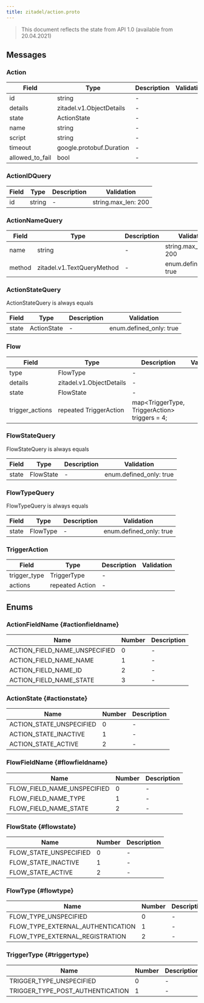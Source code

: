 ```yaml
---
title: zitadel/action.proto
---
```

> This document reflects the state from API 1.0 (available from 20.04.2021)




## Messages


### Action



| Field | Type | Description | Validation |
| ----- | ---- | ----------- | ----------- |
| id |  string | - |  |
| details |  zitadel.v1.ObjectDetails | - |  |
| state |  ActionState | - |  |
| name |  string | - |  |
| script |  string | - |  |
| timeout |  google.protobuf.Duration | - |  |
| allowed_to_fail |  bool | - |  |




### ActionIDQuery



| Field | Type | Description | Validation |
| ----- | ---- | ----------- | ----------- |
| id |  string | - | string.max_len: 200<br />  |




### ActionNameQuery



| Field | Type | Description | Validation |
| ----- | ---- | ----------- | ----------- |
| name |  string | - | string.max_len: 200<br />  |
| method |  zitadel.v1.TextQueryMethod | - | enum.defined_only: true<br />  |




### ActionStateQuery
ActionStateQuery is always equals


| Field | Type | Description | Validation |
| ----- | ---- | ----------- | ----------- |
| state |  ActionState | - | enum.defined_only: true<br />  |




### Flow



| Field | Type | Description | Validation |
| ----- | ---- | ----------- | ----------- |
| type |  FlowType | - |  |
| details |  zitadel.v1.ObjectDetails | - |  |
| state |  FlowState | - |  |
| trigger_actions | repeated TriggerAction | map<TriggerType, TriggerAction> triggers = 4; |  |




### FlowStateQuery
FlowStateQuery is always equals


| Field | Type | Description | Validation |
| ----- | ---- | ----------- | ----------- |
| state |  FlowState | - | enum.defined_only: true<br />  |




### FlowTypeQuery
FlowTypeQuery is always equals


| Field | Type | Description | Validation |
| ----- | ---- | ----------- | ----------- |
| state |  FlowType | - | enum.defined_only: true<br />  |




### TriggerAction



| Field | Type | Description | Validation |
| ----- | ---- | ----------- | ----------- |
| trigger_type |  TriggerType | - |  |
| actions | repeated Action | - |  |






## Enums


### ActionFieldName {#actionfieldname}


| Name | Number | Description |
| ---- | ------ | ----------- |
| ACTION_FIELD_NAME_UNSPECIFIED | 0 | - |
| ACTION_FIELD_NAME_NAME | 1 | - |
| ACTION_FIELD_NAME_ID | 2 | - |
| ACTION_FIELD_NAME_STATE | 3 | - |




### ActionState {#actionstate}


| Name | Number | Description |
| ---- | ------ | ----------- |
| ACTION_STATE_UNSPECIFIED | 0 | - |
| ACTION_STATE_INACTIVE | 1 | - |
| ACTION_STATE_ACTIVE | 2 | - |




### FlowFieldName {#flowfieldname}


| Name | Number | Description |
| ---- | ------ | ----------- |
| FLOW_FIELD_NAME_UNSPECIFIED | 0 | - |
| FLOW_FIELD_NAME_TYPE | 1 | - |
| FLOW_FIELD_NAME_STATE | 2 | - |




### FlowState {#flowstate}


| Name | Number | Description |
| ---- | ------ | ----------- |
| FLOW_STATE_UNSPECIFIED | 0 | - |
| FLOW_STATE_INACTIVE | 1 | - |
| FLOW_STATE_ACTIVE | 2 | - |




### FlowType {#flowtype}


| Name | Number | Description |
| ---- | ------ | ----------- |
| FLOW_TYPE_UNSPECIFIED | 0 | - |
| FLOW_TYPE_EXTERNAL_AUTHENTICATION | 1 | - |
| FLOW_TYPE_EXTERNAL_REGISTRATION | 2 | - |




### TriggerType {#triggertype}


| Name | Number | Description |
| ---- | ------ | ----------- |
| TRIGGER_TYPE_UNSPECIFIED | 0 | - |
| TRIGGER_TYPE_POST_AUTHENTICATION | 1 | - |




